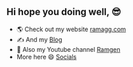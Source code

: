 ## Hi hope you doing well, 😎

- 🌎 Check out my website [ramagg.com](https://ramagg.com)
- ✍ And my  [Blog](https://ramagg.com/blog)
- 🎥 Also my Youtube channel [Ramgen](https://www.youtube.com/channel/UCJUIogvrTyXFXvi3SegniuA)
- More here 😄 [Socials](https://ramagg.com/socials)
<!--
**ramgendeploy/ramgendeploy** is a ✨ _special_ ✨ repository because its `README.md` (this file) appears on your GitHub profile.

Here are some ideas to get you started:

- 🔭 I’m currently working on ...
- 🌱 I’m currently learning ...
- 👯 I’m looking to collaborate on ...
- 🤔 I’m looking for help with ...
- 💬 Ask me about ...
- 📫 How to reach me: ...
- 😄 Pronouns: ...
- ⚡ Fun fact: ...
-->
